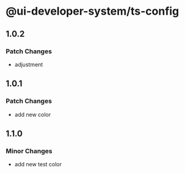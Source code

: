 # @ui-developer-system/ts-config
 
## 1.0.2

### Patch Changes

- adjustment 

## 1.0.1

### Patch Changes

- add new color

## 1.1.0

### Minor Changes

- add new test color
